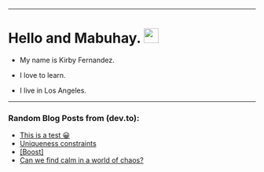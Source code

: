 
<img src="https://komarev.com/ghpvc/?username=kirbygit&style=flat-square&color=blue" alt=""/>

---
<h1>
  Hello and Mabuhay.
  <img src="https://media.giphy.com/media/hvRJCLFzcasrR4ia7z/giphy.gif" width="30px"/>
</h1>

- My name is Kirby Fernandez.

- I love to learn.

- I live in Los Angeles.

---

### Random Blog Posts from (dev.to):
<!-- BLOG-POST-LIST:START -->
- [This is a test 😀](https://dev.to/ben/this-is-a-test-4mp)
- [Uniqueness constraints](https://dev.to/ben/uniqueness-constraints-1f2d)
- [[Boost]](https://dev.to/ben/-4a2i)
- [Can we find calm in a world of chaos?](https://dev.to/ben/can-we-find-calm-in-a-world-of-chaos-34o0)
<!-- BLOG-POST-LIST:END -->
